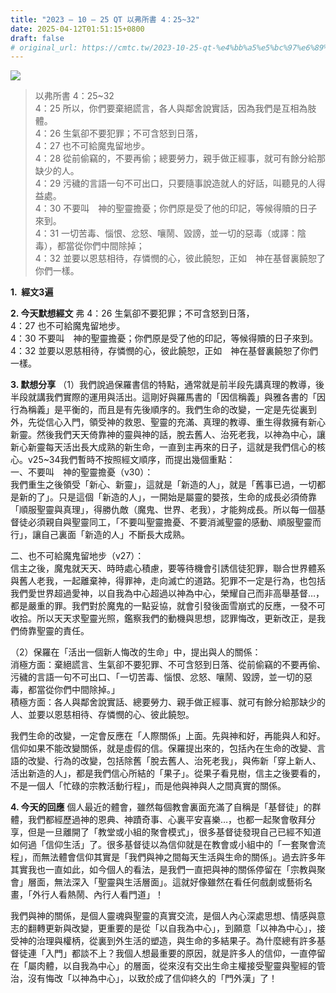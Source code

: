 ```yaml
---
title: "2023 – 10 – 25 QT 以弗所書 4：25~32"
date: 2025-04-12T01:51:15+0800
draft: false
# original_url: https://cmtc.tw/2023-10-25-qt-%e4%bb%a5%e5%bc%97%e6%89%80%e6%9b%b8-4%ef%bc%9a2532
---
```


![](/images/qt.jpg)
> 以弗所書 4：25\~32  
> 4：25 所以，你們要棄絕謊言，各人與鄰舍說實話，因為我們是互相為肢體。  
> 4：26 生氣卻不要犯罪；不可含怒到日落，  
> 4：27 也不可給魔鬼留地步。  
> 4：28 從前偷竊的，不要再偷；總要勞力，親手做正經事，就可有餘分給那缺少的人。  
> 4：29 污穢的言語一句不可出口，只要隨事說造就人的好話，叫聽見的人得益處。  
> 4：30 不要叫　神的聖靈擔憂；你們原是受了他的印記，等候得贖的日子來到。  
> 4：31 一切苦毒、惱恨、忿怒、嚷鬧、毀謗，並一切的惡毒（或譯：陰毒），都當從你們中間除掉；  
> 4：32 並要以恩慈相待，存憐憫的心，彼此饒恕，正如　神在基督裏饒恕了你們一樣。

**1.  經文3遍**

**2. 今天默想經文**
弗 4：26 生氣卻不要犯罪；不可含怒到日落，  
4：27 也不可給魔鬼留地步。  
4：30 不要叫　神的聖靈擔憂；你們原是受了他的印記，等候得贖的日子來到。  
4：32 並要以恩慈相待，存憐憫的心，彼此饒恕，正如　神在基督裏饒恕了你們一樣。

**3. 默想分享**
（1）我們說過保羅書信的特點，通常就是前半段先講真理的教導，後半段就講我們實際的運用與活出。這剛好與羅馬書的「因信稱義」與雅各書的「因行為稱義」是平衡的，而且是有先後順序的。我們生命的改變，一定是先從裏到外，先從信心入門，領受神的救恩、聖靈的充滿、真理的教導、重生得救擁有新心新靈。然後我們天天倚靠神的靈與神的話，脫去舊人、治死老我，以神為中心，讓新心新靈每天活出長大成熟的新生命，一直到主再來的日子，這就是我們信心的核心。v25\~34我們暫時不按照經文順序，而提出幾個重點：  
一、不要叫　神的聖靈擔憂（v30）：  
我們重生之後領受「新心、新靈」，這就是「新造的人」，就是「舊事已過，一切都是新的了」。只是這個「新造的人」，一開始是屬靈的嬰孩，生命的成長必須倚靠「順服聖靈與真理」，得勝仇敵（魔鬼、世界、老我），才能夠成長。所以每一個基督徒必須親自與聖靈同工，「不要叫聖靈擔憂、不要消滅聖靈的感動、順服聖靈而行」，讓自己裏面「新造的人」不斷長大成熟。

二、也不可給魔鬼留地步（v27）：  
信主之後，魔鬼就天天、時時處心積慮，要等待機會引誘信徒犯罪，聯合世界體系與舊人老我，一起離棄神，得罪神，走向滅亡的道路。犯罪不一定是行為，也包括我們愛世界超過愛神，以自我為中心超過以神為中心，榮耀自己而非高舉基督…，都是嚴重的罪。我們對於魔鬼的一點妥協，就會引發後面雪崩式的反應，一發不可收拾。所以天天求聖靈光照，鑑察我們的動機與思想，認罪悔改，更新改正，是我們倚靠聖靈的責任。

（2）保羅在「活出一個新人悔改的生命」中，提出與人的關係：  
消極方面：棄絕謊言、生氣卻不要犯罪、不可含怒到日落、從前偷竊的不要再偷、污穢的言語一句不可出口、「一切苦毒、惱恨、忿怒、嚷鬧、毀謗，並一切的惡毒，都當從你們中間除掉。」  
積極方面：各人與鄰舍說實話、總要勞力、親手做正經事、就可有餘分給那缺少的人、並要以恩慈相待、存憐憫的心、彼此饒恕。

我們生命的改變，一定會反應在「人際關係」上面。先與神和好，再能與人和好。信仰如果不能改變關係，就是虛假的信。保羅提出來的，包括內在生命的改變、言語的改變、行為的改變，包括除舊「脫去舊人、治死老我」，與佈新「穿上新人、活出新造的人」，都是我們信心所結的「果子」。從果子看見樹，信主之後要看的，不是一個人「忙碌的宗教活動行程」，而是他與神與人之間真實的關係。

**4. 今天的回應**
個人最近的體會，雖然每個教會裏面充滿了自稱是「基督徒」的群體，我們都經歷過神的恩典、神蹟奇事、心裏平安喜樂…，也都一起聚會敬拜分享，但是一旦離開了「教堂或小組的聚會模式」，很多基督徒發現自己已經不知道如何過「信仰生活」了。很多基督徒以為信仰就是在教會或小組中的「一套聚會流程」，而無法體會信仰其實是「我們與神之間每天生活與生命的關係」。過去許多年其實我也一直如此，如今個人的看法，是我們一直把與神的關係停留在「宗教與聚會」層面，無法深入「聖靈與生活層面」。這就好像雖然在看任何戲劇或藝術名畫，「外行人看熱鬧、內行人看門道」！

我們與神的關係，是個人靈魂與聖靈的真實交流，是個人內心深處思想、情感與意志的翻轉更新與改變，更重要的是從「以自我為中心」，到願意「以神為中心」，接受神的治理與權柄，從裏到外生活的塑造，與生命的多結果子。為什麼總有許多基督徒連「入門」都談不上？我個人想最重要的原因，就是許多人的信仰，一直停留在「屬肉體，以自我為中心」的層面，從來沒有交出生命主權接受聖靈與聖經的管治，沒有悔改「以神為中心」，以致於成了信仰終久的「門外漢」了！
